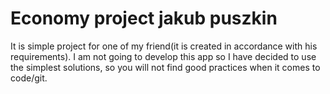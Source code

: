 # Economy project jakub puszkin

It is simple project for one of my friend(it is created in accordance with his requirements). I am not going to develop this app so I have decided to use the simplest solutions, so you will not find good practices when it comes to code/git.
